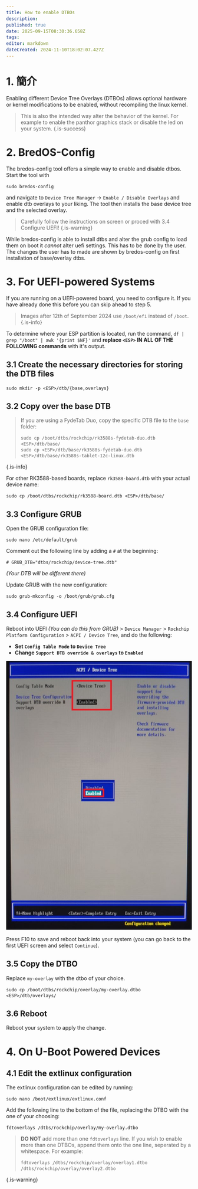 ```yaml
---
title: How to enable DTBOs
description:
published: true
date: 2025-09-15T08:30:36.658Z
tags:
editor: markdown
dateCreated: 2024-11-10T18:02:07.427Z
---
```


# 1. 簡介

Enabling different Device Tree Overlays (DTBOs) allows optional hardware or kernel modifications to be enabled, without recompiling the linux kernel.

> This is also the intended way alter the behavior of the kernel. For example to enable the panthor graphics stack or disable the led on your system.
> {.is-success}

# 2. BredOS-Config

The bredos-config tool offers a simple way to enable and disable dtbos. Start the tool with

```
sudo bredos-config
```

and navigate to `Device Tree Manager` -> `Enable / Disable Overlays` and enable dtb overlays to your liking. The tool then installs the base device tree and the selected overlay.

> Carefully follow the instructions on screen or proced with 3.4 Configure UEFI!
> {.is-warning}

While bredos-config is able to install dtbs and alter the grub config to load them on boot it _cannot_ alter uefi settings. This has to be done by the user. The changes the user has to made are shown by bredos-config on first installation of base/overlay dtbs.

# 3. For UEFI-powered Systems

If you are running on a UEFI-powered board, you need to configure it.
If you have already done this before you can skip ahead to step 5.

> Images after 12th of September 2024 use `/boot/efi` instead of `/boot`.
> {.is-info}

To determine where your ESP partition is located, run the command,
`df | grep "/boot" | awk '{print $NF}'` and **replace **`<ESP>`** IN ALL OF THE FOLLOWING commands** with it's output.

## 3.1 Create the necessary directories for storing the DTB files

```
sudo mkdir -p <ESP>/dtb/{base,overlays}
```

## 3.2 Copy over the base DTB

> If you are using a FydeTab Duo, copy the specific DTB file to the `base` folder:
>
> ```
> sudo cp /boot/dtbs/rockchip/rk3588s-fydetab-duo.dtb <ESP>/dtb/base/
> sudo cp <ESP>/dtb/base/rk3588s-fydetab-duo.dtb <ESP>/dtb/base/rk3588s-tablet-12c-linux.dtb
> ```

{.is-info}

For other RK3588-based boards, replace `rk3588-board.dtb` with your actual device name:

```
sudo cp /boot/dtbs/rockchip/rk3588-board.dtb <ESP>/dtb/base/
```

## 3.3 Configure GRUB

Open the GRUB configuration file:

```
sudo nano /etc/default/grub
```

Comment out the following line by adding a `#` at the beginning:

```
# GRUB_DTB="dtbs/rockchip/device-tree.dtb"
```

_(Your DTB will be different there)_

Update GRUB with the new configuration:

```
sudo grub-mkconfig -o /boot/grub/grub.cfg
```

## 3.4 Configure UEFI

Reboot into UEFI _(You can do this from GRUB)_ > `Device Manager` > `Rockchip Platform Configuration` > `ACPI / Device Tree`, and do the following:

- **Set `Config Table Mode` to `Device Tree`**
- **Change `Support DTB override & overlays` to `Enabled`**

![](/panthor/enable_tree_dtb_in_uefi.jpg)

Press F10 to save and reboot back into your system (you can go back to the first UEFI screen and select `Continue`).

## 3.5 Copy the DTBO

Replace `my-overlay` with the dtbo of your choice.

```
sudo cp /boot/dtbs/rockchip/overlay/my-overlay.dtbo <ESP>/dtb/overlays/
```

## 3.6 Reboot

Reboot your system to apply the change.

# 4. On U-Boot Powered Devices

## 4.1 Edit the extlinux configuration

The extlinux configuration can be edited by running:

```
sudo nano /boot/extlinux/extlinux.conf
```

Add the following line to the bottom of the file, replacing the DTBO with the one of your choosing:

```
fdtoverlays /dtbs/rockchip/overlay/my-overlay.dtbo
```

> **DO NOT** add more than one `fdtoverlays` line.
> If you wish to enable more than one DTBOs, append them onto the one line, seperated by a whitespace.
> For example:
>
> ```
> fdtoverlays /dtbs/rockchip/overlay/overlay1.dtbo /dtbs/rockchip/overlay/overlay2.dtbo
> ```

{.is-warning}
